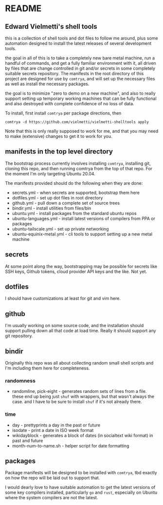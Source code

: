 # README
## Edward Vielmetti's shell tools

this is a collection of shell tools and dot files to follow me around,
plus some automation designed to install the latest releases of
several development tools.

the goal in all of this is to take a completely new bare metal machine,
run a handful of commands, and get a fully familiar environment with it,
all driven by files that are change controlled in git and/or secrets in
some completely suitable secrets repository. The manifests in the
root directory of this project are designed for use by `comtrya`,
and will set up the necessary files as well as install the necessary
packages.

the goal is to minimize "zero to demo on a new machine", and also
to really support setting up temporary working machines that can
be fully functional and also destroyed with complete confidence of
no loss of data.

To install, first install `comtrya` per package directions, then

`comtrya -d https://github.com/vielmetti/vielmetti-shelltools apply`

Note that this is only really supposed to work for me, and that you
may need to make (extensive) changes to get it to work for you.

## manifests in the top level directory

The bootstrap process currently involves installing `comtrya`, installing
git, cloning this repo, and then running comtrya from the top of
that repo. For the moment I'm only targeting Ubuntu 20.04.

The manifests provided should do the following when they are done:

* secrets.yml - when secrets are supported, bootstrap them here
* dotfiles.yml - set up dot files in root directory
* github.yml - pull down a complete set of source trees
* bindir.yml - install utilities from files/bin
* ubuntu.yml - install packages from the standard ubuntu repos
* ubuntu-languages.yml - install latest versions of compilers from PPA or packages
* ubuntu-tailscale.yml - set up private networking
* ubuntu-equinix-metal.yml - cli tools to support setting up a new metal machine

## secrets

At some point along the way, bootstrapping may be possible for secrets
like SSH keys, Github tokens, cloud provider API keys and the like.
Not yet.

## dotfiles

I should have customizations at least for git and vim here.

## github

I'm usually working on some source code, and the installation
should support pulling down all that code at load time.
Really it should support any git repository.

## bindir

Originally this repo was all about collecting random small shell scripts
and I'm including them here for completeness.


### randomness

* randomline, pick-eight - generates random sets of lines from a file.
these end up being just `shuf` with wrappers, but that wasn't always the case.
and I have to be sure to install `shuf` if it's not already there.

### time

* day - prettyprints a day in the past or future
* isodate - print a date in ISO week format
* wikidayblock - generates a block of dates (in socialtext wiki format) in past and future
* month-num-to-name.sh - helper script for date formatting

## packages

Package manifests will be designed to be installed with `comtrya`, tbd
exactly on how the repo will be laid out to support that. 

I would dearly love to have suitable automation to get the
latest versions of some key compilers installed, particularly
`go` and `rust`, especially on Ubuntu where the system 
compilers are not the latest.
